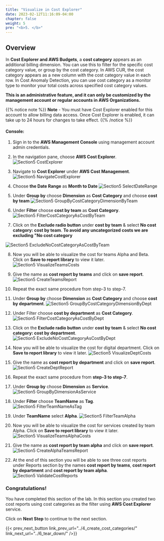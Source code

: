 ```yaml
---
title: "Visualize in Cost Explorer"
date: 2023-02-12T11:16:09-04:00
chapter: false
weight: 5
pre: "<b>5. </b>"
---
```


## Overview

In **Cost Explorer and AWS Budgets**, a **cost category** appears as an
additional billing dimension. You can use this to filter for the
specific cost category value, or group by the cost category. In AWS CUR,
the cost category appears as a new column with the cost category value
in each row. In Cost Anomaly Detection, you can use cost category as a
monitor type to monitor your total costs across specified cost category
values.

**This is an administrative feature, and it can only be customized by the management account or regular accounts in AWS Organizations.**

{{% notice note %}}
**Note** - You must have Cost Explorer enabled for this account to allow billing data access. Once Cost Explorer is enabled, it can take up to 24 hours for changes to take effect.
{{% /notice %}}

#### Console:

1.  Sign in to the **AWS Management Console** using management account admin
    credentials.

2.  In the navigation pane, choose **AWS Cost Explorer**.
 ![Section5 CostExplorer](/Cost/200_Cost_Category/Images/section5/costExplorer.png)

3.  Navigate to **Cost Explorer** under **AWS Cost Management**.
 ![Section5 NavigateCostExplorer](/Cost/200_Cost_Category/Images/section5/navigateCostExplorer.png)

4.  Choose **the Date Range** as **Month to Date**
 ![Section5 SelectDateRange](/Cost/200_Cost_Category/Images/section5/costAndUsagePastMonth.png)

5.  Under **Group by** choose **Dimension** as **Cost Category** and
    choose **cost by team**
 ![Section5 GroupByCostCategoryDimensionByTeam](/Cost/200_Cost_Category/Images/section5/groupByCostCategoryDimensionByTeam.png)

6.  Under **Filter** choose **cost by team** as **Cost Category**.
 ![Section5 FilterCostCategoryAsCostByTeam](/Cost/200_Cost_Category/Images/section5/filterCostCategoryAsCostByTeam.png)

7.  Click on the **Exclude radio button** under **cost by team** & select **No cost category: cost by team**. **To avoid any uncategorized costs we are excluding "No cost category**

 ![Section5 ExcludeNoCostCategoryAsCostByTeam](/Cost/200_Cost_Category/Images/section5/excludeNoCostCategoryAsCostByTeam.png)

8.  Now you will be able to visualize the cost for teams Alpha and Beta.
    Click on **Save to report library** to view it later.
 ![Section5 VisualizeTeamsCosts](/Cost/200_Cost_Category/Images/section5/visualizeTeamsCosts.png)

9.  Give the name as **cost report by teams** and click on **save report**.
 ![Section5 CreateTeamsReport](/Cost/200_Cost_Category/Images/section5/createTeamsReport.png)

10. Repeat the exact same procedure from step-3 to step-7.

11. Under **Group by** choose **Dimension** as **Cost Category** and
    choose **cost by department**.
 ![Section5 GroupByCostCategoryDimensionByDept](/Cost/200_Cost_Category/Images/section5/groupByCostCategoryDimensionByDept.png)

12. Under Filter choose **cost by department** as **Cost Category**.
 ![Section5 FilterCostCategoryAsCostByDept](/Cost/200_Cost_Category/Images/section5/filterCostCategoryAsCostByDept.png)

13. Click on the **Exclude radio button** under **cost by team** & select **No cost category: cost by department**.
 ![Section5 ExcludeNoCostCategoryAsCostByDept](/Cost/200_Cost_Category/Images/section5/excludeNoCostCategoryAsCostByDept.png)

14. Now you will be able to visualize the cost for digital department.
    Click on **Save to report library** to view it later.
 ![Section5 VisualizeDeptCosts](/Cost/200_Cost_Category/Images/section5/visualizeDeptCosts.png)

15. Give the name as **cost report by department** and click on **save report**.
 ![Section5 CreateDeptReport](/Cost/200_Cost_Category/Images/section5/createDeptReport.png)

16. Repeat the exact same procedure from **step-3 to step-7**.

17. Under **Group by** choose **Dimension** as **Service**.
 ![Section5 GroupByDimensionAsService](/Cost/200_Cost_Category/Images/section5/groupByDimensionAsService.png)

18. Under **Filter** choose **TeamName** as **Tag**.
 ![Section5 FilterTeamNameAsTag](/Cost/200_Cost_Category/Images/section5/filterTeamNameAsTag.png)

19. Under **TeamName** select **Alpha**.
 ![Section5 FilterTeamAlpha](/Cost/200_Cost_Category/Images/section5/filterTeamAlpha.png)

20. Now you will be able to visualize the cost for services created by
    team Alpha. Click on **Save to report library** to view it later.
 ![Section5 VisualizeTeamsAlphaCosts](/Cost/200_Cost_Category/Images/section5/visualizeTeamsAlphaCosts.png)

21. Give the name as **cost report by team alpha** and click on **save report**.
 ![Section5 CreateAlphaTeamsReport](/Cost/200_Cost_Category/Images/section5/createAlphaTeamsReport.png)

22. At the end of this section you will be able to see three cost
    reports under Reports section by the names **cost report by teams**,
    **cost report by department** and **cost report by team alpha**.
 ![Section5 ValidateCostReports](/Cost/200_Cost_Category/Images/section5/validateCostReports.png)

### Congratulations!

You have completed this section of the lab. In this section you created
two cost reports using cost categories as the filter using **AWS Cost Explorer** service.

Click on **Next Step** to continue to the next section.

{{< prev_next_button link_prev_url="../4_create_cost_categories/" link_next_url="../6_tear_down/" />}}

